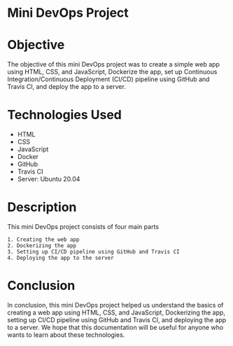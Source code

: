
# Mini DevOps Project 

# Objective
 The objective of this mini DevOps project was to create a simple web app using HTML, CSS, and JavaScript, Dockerize the app, set up Continuous Integration/Continuous Deployment (CI/CD) pipeline using GitHub and Travis CI, and deploy the app to a server.

# Technologies Used

- HTML
- CSS
- JavaScript
- Docker
 - GitHub
- Travis CI
 - Server: Ubuntu 20.04

# Description
This mini DevOps project consists of four main parts

    1. Creating the web app 
    2. Dockerizing the app
    3. Setting up CI/CD pipeline using GitHub and Travis CI
    4. Deploying the app to the server

# Conclusion

In conclusion, this mini DevOps project helped us understand the basics of creating a web app using HTML, CSS, and JavaScript, Dockerizing the app, setting up CI/CD pipeline using GitHub and Travis CI, and deploying the app to a server. We hope that this documentation will be useful for anyone who wants to learn about these technologies.



 
